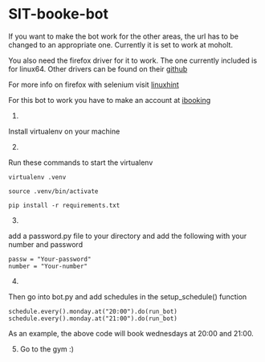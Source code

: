 # SIT-booke-bot

If you want to make the bot work for the other areas, the url has to be changed to an appropriate one. Currently it is set to work at moholt.

You also need the firefox driver for it to work. The one currently included is for linux64. Other drivers can be found on their [github](https://github.com/mozilla/geckodriver/releases/tag/v0.29.0)

For more info on firefox with selenium visit [linuxhint](https://linuxhint.com/using_selenium_firefox_driver/)

For this bot to work you have to make an account at [ibooking](https://ibooking.sit.no/webapp/timeplan/)

1.
Install virtualenv on your machine

2.
Run these commands to start the virtualenv

```
virtualenv .venv

source .venv/bin/activate

pip install -r requirements.txt
```

3.
add a password.py file to your directory and add the following with your number and password

```
passw = "Your-password"
number = "Your-number"
```
4.
Then go into bot.py and add schedules in the setup_schedule() function

```
schedule.every().monday.at("20:00").do(run_bot)
schedule.every().monday.at("21:00").do(run_bot)
```

As an example, the above code will book wednesdays at 20:00 and 21:00.

5. Go to the gym :)